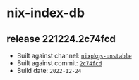 # nix-index-db
## release 221224.2c74fcd
- Built against channel: [`nixpkgs-unstable`](https://github.com/nixos/nixpkgs/tree/nixpkgs-unstable)
- Built against commit: [`2c74fcd`](https://github.com/NixOS/nixpkgs/commit/2c74fcd6c5fc14a61de158fb796243543f46b217)
- Build date: `2022-12-24`
